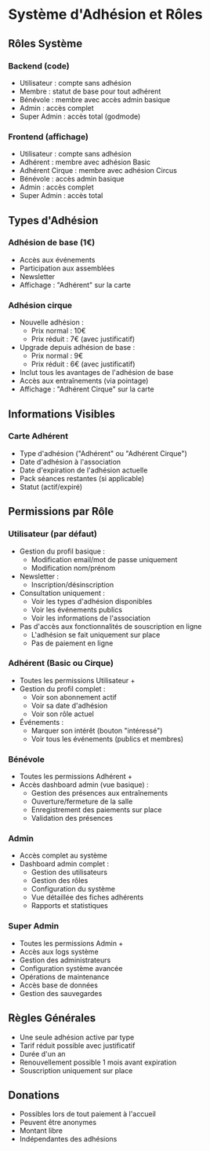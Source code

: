 # Système d'Adhésion et Rôles

## Rôles Système
### Backend (code)
- Utilisateur : compte sans adhésion
- Membre : statut de base pour tout adhérent
- Bénévole : membre avec accès admin basique
- Admin : accès complet
- Super Admin : accès total (godmode)

### Frontend (affichage)
- Utilisateur : compte sans adhésion
- Adhérent : membre avec adhésion Basic
- Adhérent Cirque : membre avec adhésion Circus
- Bénévole : accès admin basique
- Admin : accès complet
- Super Admin : accès total

## Types d'Adhésion
### Adhésion de base (1€)
- Accès aux événements
- Participation aux assemblées
- Newsletter
- Affichage : "Adhérent" sur la carte

### Adhésion cirque
- Nouvelle adhésion :
  * Prix normal : 10€
  * Prix réduit : 7€ (avec justificatif)
- Upgrade depuis adhésion de base :
  * Prix normal : 9€
  * Prix réduit : 6€ (avec justificatif)
- Inclut tous les avantages de l'adhésion de base
- Accès aux entraînements (via pointage)
- Affichage : "Adhérent Cirque" sur la carte

## Informations Visibles
### Carte Adhérent
- Type d'adhésion ("Adhérent" ou "Adhérent Cirque")
- Date d'adhésion à l'association
- Date d'expiration de l'adhésion actuelle
- Pack séances restantes (si applicable)
- Statut (actif/expiré)

## Permissions par Rôle

### Utilisateur (par défaut)
- Gestion du profil basique :
  * Modification email/mot de passe uniquement
  * Modification nom/prénom
- Newsletter :
  * Inscription/désinscription
- Consultation uniquement :
  * Voir les types d'adhésion disponibles
  * Voir les événements publics
  * Voir les informations de l'association
- Pas d'accès aux fonctionnalités de souscription en ligne
  * L'adhésion se fait uniquement sur place
  * Pas de paiement en ligne

### Adhérent (Basic ou Cirque)
- Toutes les permissions Utilisateur +
- Gestion du profil complet :
  * Voir son abonnement actif
  * Voir sa date d'adhésion
  * Voir son rôle actuel
- Événements :
  * Marquer son intérêt (bouton "intéressé")
  * Voir tous les événements (publics et membres)

### Bénévole
- Toutes les permissions Adhérent +
- Accès dashboard admin (vue basique) :
  * Gestion des présences aux entraînements
  * Ouverture/fermeture de la salle
  * Enregistrement des paiements sur place
  * Validation des présences

### Admin
- Accès complet au système
- Dashboard admin complet :
  * Gestion des utilisateurs
  * Gestion des rôles
  * Configuration du système
  * Vue détaillée des fiches adhérents
  * Rapports et statistiques

### Super Admin
- Toutes les permissions Admin +
- Accès aux logs système
- Gestion des administrateurs
- Configuration système avancée
- Opérations de maintenance
- Accès base de données
- Gestion des sauvegardes

## Règles Générales
- Une seule adhésion active par type
- Tarif réduit possible avec justificatif
- Durée d'un an
- Renouvellement possible 1 mois avant expiration
- Souscription uniquement sur place

## Donations
- Possibles lors de tout paiement à l'accueil
- Peuvent être anonymes
- Montant libre
- Indépendantes des adhésions 